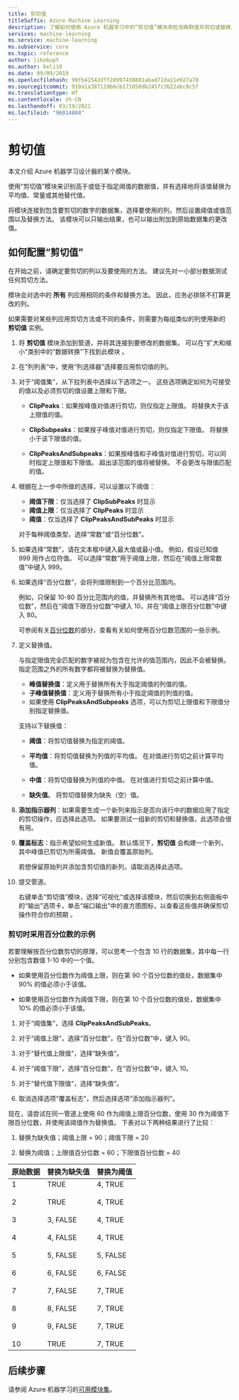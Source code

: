 ```yaml
---
title: 剪切值
titleSuffix: Azure Machine Learning
description: 了解如何使用 Azure 机器学习中的“剪切值”模块来检测离群值并剪切或替换其值。
services: machine-learning
ms.service: machine-learning
ms.subservice: core
ms.topic: reference
author: likebupt
ms.author: keli19
ms.date: 09/09/2019
ms.openlocfilehash: 99fb41542dff28997438881abad71da11e927a78
ms.sourcegitcommit: 910a1a38711966cb171050db245fc3b22abc8c5f
ms.translationtype: HT
ms.contentlocale: zh-CN
ms.lasthandoff: 03/19/2021
ms.locfileid: "96014884"
---
```

# <a name="clip-values"></a>剪切值

本文介绍 Azure 机器学习设计器的某个模块。

使用“剪切值”模块来识别高于或低于指定阈值的数据值，并有选择地将该值替换为平均值、常量或其他替代值。  

将模块连接到包含要剪切的数字的数据集，选择要使用的列，然后设置阈值或值范围以及替换方法。 该模块可以只输出结果，也可以输出附加到原始数据集的更改值。

## <a name="how-to-configure-clip-values"></a>如何配置“剪切值”

在开始之前，请确定要剪切的列以及要使用的方法。 建议先对一小部分数据测试任何剪切方法。

模块会对选中的 **所有** 列应用相同的条件和替换方法。 因此，应务必排除不打算更改的列。

如果需要对某些列应用剪切方法或不同的条件，则需要为每组类似的列使用新的 **剪切值** 实例。

1.  将 **剪切值** 模块添加到管道，并将其连接到要修改的数据集。 可以在“扩大和缩小”类别中的“数据转换”下找到此模块 。 
  
1.  在“列列表”中，使用“列选择器”选择要应用剪切值的列。  
  
1.  对于“阈值集”，从下拉列表中选择以下选项之一。 这些选项确定如何为可接受的值以及必须剪切的值设置上限和下限。  
  
    - **ClipPeaks**：如果按峰值对值进行剪切，则仅指定上限值。 将替换大于该上限值的值。
  
    -  **ClipSubpeaks**：如果按子峰值对值进行剪切，则仅指定下限值。 将替换小于该下限值的值。  
  
    - **ClipPeaksAndSubpeaks**：如果按峰值和子峰值对值进行剪切，可以同时指定上限值和下限值。 超出该范围的值将被替换。 不会更改与限值匹配的值。
  
1.  根据在上一步中所做的选择，可以设置以下阈值： 

    + **阈值下限**：仅当选择了 **ClipSubPeaks** 时显示
    + **阈值上限**：仅当选择了 **ClipPeaks** 时显示
    + **阈值**：仅当选择了 **ClipPeaksAndSubPeaks** 时显示

    对于每种阈值类型，选择“常数”或“百分位数”。

1. 如果选择“常数”，请在文本框中键入最大值或最小值。 例如，假设已知值 999 用作占位符值。 可以选择“常数”用于阈值上限，然后在“阈值上限常数值”中键入 999。
  
1. 如果选择“百分位数”，会将列值限制到一个百分比范围内。 

    例如，只保留 10-80 百分比范围内的值，并替换所有其他值。 可以选择“百分位数”，然后在“阈值下限百分位数”中键入 10，并在“阈值上限百分位数”中键入 80。 

    可参阅有关[百分位数](#examples-for-clipping-using-percentiles)的部分，查看有关如何使用百分位数范围的一些示例。  
  
1.  定义替换值。

    与指定限值完全匹配的数字被视为包含在允许的值范围内，因此不会被替换。 指定范围之外的所有数字都将被替换为替换值。 
  
    + **峰值替换值**：定义用于替换所有大于指定阈值的列值的值。  
    + **子峰值替换值**：定义用于替换所有小于指定阈值的列值的值。  
    + 如果使用 **ClipPeaksAndSubpeaks** 选项，可以为剪切上限值和下限值分别指定替换值。  

    支持以下替换值：  
  
    -   **阈值**：将剪切值替换为指定的阈值。  
  
    -   **平均值**：将剪切值替换为列值的平均值。 在对值进行剪切之前计算平均值。  
  
    -   **中值**：将剪切值替换为列值的中值。 在对值进行剪切之前计算中值。   
  
    -   **缺失值**。 将剪切值替换为缺失（空）值。  
  
1.  **添加指示器列**：如果需要生成一个新列来指示是否向该行中的数据应用了指定的剪切操作，应选择此选项。 如果要测试一组新的剪切和替换值，此选项会很有用。  
  
1. **覆盖标志**：指示希望如何生成新值。 默认情况下，**剪切值** 会构建一个新列，其中峰值已剪切为所需阈值。 新值会覆盖原始列。  
  
    若想保留原始列并添加含剪切值的新列，请取消选择此选项。  
  
1.  提交管道。  
  
    右键单击“剪切值”模块，选择“可视化”或选择该模块，然后切换到右侧面板中的“输出”选项卡，单击“端口输出”中的直方图图标，以查看这些值并确保剪切操作符合你的预期   。  
 
### <a name="examples-for-clipping-using-percentiles"></a>剪切时采用百分位数的示例

若要理解按百分位数剪切的原理，可以思考一个包含 10 行的数据集，其中每一行分别包含数值 1-10 中的一个值。  
  
- 如果使用百分位数作为阈值上限，则在第 90 个百分位数的值处，数据集中 90% 的值必须小于该值。  
  
- 如果使用百分位数作为阈值下限，则在第 10 个百分位数的值处，数据集中 10% 的值必须小于该值。  
  
1.  对于“阈值集”，选择 **ClipPeaksAndSubPeaks**。  
  
1.  对于“阈值上限”，选择“百分位数”，在“百分位数”中，键入 90。  
  
1.  对于“替代值上限值”，选择“缺失值”。  
  
1.  对于“阈值下限”，选择“百分位数”，在“百分位数”中，键入 10。  
  
1.  对于“替代值下限值”，选择“缺失值”。  
  
1.  取消选择选项“覆盖标志”，然后选择选项“添加指示器列”。  
  
现在，请尝试在同一管道上使用 60 作为阈值上限百分位数，使用 30 作为阈值下限百分位数，并使用该阈值作为替换值。 下表对以下两种结果进行了比较：  
  
1.  替换为缺失值；阈值上限 = 90；阈值下限 = 20  
  
1.  替换为阈值；上限值百分位数 = 60；下限值百分位数 = 40  
  
|原始数据|替换为缺失值|替换为阈值|  
|-------------------|--------------------------|----------------------------|  
|1<br /><br /> 2<br /><br /> 3<br /><br /> 4<br /><br /> 5<br /><br /> 6<br /><br /> 7<br /><br /> 8<br /><br /> 9<br /><br /> 10|TRUE<br /><br /> TRUE<br /><br /> 3, FALSE<br /><br /> 4, FALSE<br /><br /> 5, FALSE<br /><br /> 6, FALSE<br /><br /> 7, FALSE<br /><br /> 8, FALSE<br /><br /> 9, FALSE<br /><br /> TRUE|4, TRUE<br /><br /> 4, TRUE<br /><br /> 4, TRUE<br /><br /> 4, TRUE<br /><br /> 5, FALSE<br /><br /> 6, FALSE<br /><br /> 7, TRUE<br /><br /> 7, TRUE<br /><br /> 7, TRUE<br /><br /> 7, TRUE| 
 
## <a name="next-steps"></a>后续步骤

请参阅 Azure 机器学习的[可用模块集](module-reference.md)。 
